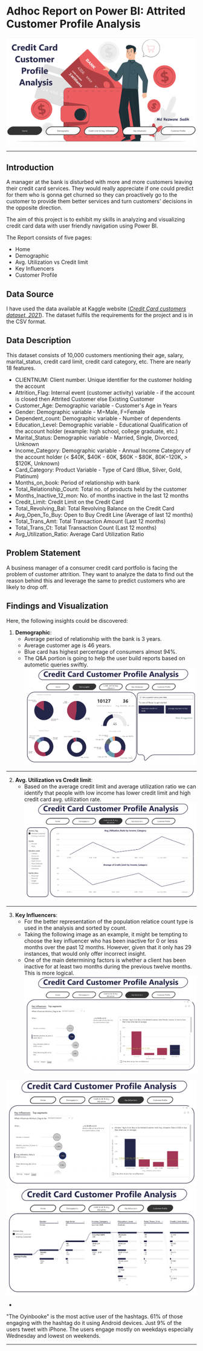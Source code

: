 # Adhoc Report on Power BI: Attrited Customer Profile Analysis
![](Pictures/intro.png)
***

## Introduction

A manager at the bank is disturbed with more and more customers leaving their credit card services. They would really appreciate if one could predict for them who is gonna get churned so they can proactively go to the customer to provide them better services and turn customers' decisions in the opposite direction.

The aim of this project is to exhibit my skills in analyzing and visualizing credit card data with user friendly navigation using Power BI.

The Report consists of five pages:

-  Home 
-  Demographic
-  Avg. Utilization vs Credit limit
-  Key Influencers
-  Customer Profile


## Data Source 
I have used the data available at Kaggle website (_[Credit Card customers dataset, 2021](https://www.kaggle.com/datasets/sakshigoyal7/credit-card-customers)_). The dataset fulfils the requirements for the project and is in the CSV format. 

## Data Description 
This dataset consists of 10,000 customers mentioning their age, salary, marital_status, credit card limit, credit card category, etc. There are nearly 18 features. 
-   CLIENTNUM: Client number. Unique identifier for the customer holding the account
-   Attrition_Flag: Internal event (customer activity) variable - if the account is closed then Attrited Customer else Existing Customer
-   Customer_Age: Demographic variable - Customer's Age in Years
-   Gender: Demographic variable - M=Male, F=Female
-   Dependent_count: Demographic variable - Number of dependents
-   Education_Level: Demographic variable - Educational Qualification of the account holder (example: high school, college graduate, etc.)
-   Marital_Status: Demographic variable - Married, Single, Divorced, Unknown
-   Income_Category: Demographic variable - Annual Income Category of the account holder (< $40K, $40K - 60K, $60K - $80K, $80K-$120K, > $120K, Unknown)
-   Card_Category: Product Variable - Type of Card (Blue, Silver, Gold, Platinum)
-   Months_on_book: Period of relationship with bank
-   Total_Relationship_Count: Total no. of products held by the customer
-   Months_Inactive_12_mon: No. of months inactive in the last 12 months
-   Credit_Limit: Credit Limit on the Credit Card
-   Total_Revolving_Bal: Total Revolving Balance on the Credit Card
-   Avg_Open_To_Buy: Open to Buy Credit Line (Average of last 12 months)
-   Total_Trans_Amt: Total Transaction Amount (Last 12 months)
-   Total_Trans_Ct: Total Transaction Count (Last 12 months)
-   Avg_Utilization_Ratio: Average Card Utilization Ratio



## Problem Statement

A business manager of a consumer credit card portfolio is facing the problem of customer attrition. They want to analyze the data to find out the reason behind this and leverage the same to predict customers who are likely to drop off.

   



## Findings and Visualization

Here, the following insights could be discovered:

1. __Demographic__: 
     -  Average period of relationship with the bank is 3 years. 
     -  Average customer age is 46 years. 
     -  Blue card has highest percentage of consumers almost 94%. 
     -  The Q&A portion is going to help the user build reports based on autometic queries swiftly.   
![](Pictures/demographic.png)
***
2. __Avg. Utilization vs Credit limit__:
   -  Based on the average credit limit and average utilization ratio we can identify that people with low income has lower credit limit and high credit card avg. utilization rate.
![](Pictures/avg_ut_vs_credit_lim.png)
***
3. __Key Influencers__:
   -  For the better representation of the population relatice count type is used in the analysis and sorted by count. 
   -  Taking the following image as an example, it might be tempting to choose the key influencer who has been inactive for 0 or less months over the past 12 months. However, given that it only has 29 instances, that would only offer incorrect insight.
   -  One of the main determining factors is whether a client has been inactive for at least two months during the previous twelve months. This is more logical.  
![](Pictures/KI_1.png)

![](Pictures/KI_2.png)
![](Pictures/customer_profile.png)



   -  
"The Oyinbooke" is the most active user of the hashtags.
61% of those engaging with the hashtag do it using Android devices.
Just 9% of the users tweet with iPhone.
The users engage mostly on weekdays especially Wednesday and lowest on weekends.



***
